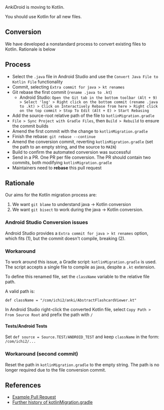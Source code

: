 AnkiDroid is moving to Kotlin.

You should use Kotlin for all new files.

## Conversion

We have developed a nonstandard process to convert existing files to Kotlin. Rationale is below

## Process

* Select the `.java` file in Android Studio and use the `Convert Java File to Kotlin File` functionality
* Commit, selecting `Extra commit for java > kt renames`
* Git rebase the first commit (`rename .java to .kt`)
    * Android Studio: `Open the Git tab in the bottom toolbar (Alt + 9) > Select 'log' > Right click on the bottom commit (rename .java to .kt) > Click on Interactively Rebase from here > Right click on the top commit > Stop To Edit (Alt + E) > Start Rebasing`
* Add the source-root relative path of the file to `kotlinMigration.gradle`
* `File > Sync Project with Gradle Files`, then `Build > Rebuild` to ensure the commit builds
* Amend the first commit with the change to `kotlinMigration.gradle`
* Finish the rebase: `git rebase --continue`
* Amend the conversion commit, reverting `kotlinMigration.gradle` (set the path to an empty string, and the source to `MAIN`)
* Build to confirm the automated conversion was successful
* Send in a PR. One PR per file conversion. The PR should contain two commits, both modifying `kotlinMigration.gradle`
* Maintainers need to **rebase** this pull request

## Rationale

Our aims for the Kotlin migration process are:

1. We want `git blame` to understand java -> Kotlin conversion
2. We want `git bisect` to work during the java -> Kotlin conversion.

### Android Studio Conversion issues

Android Studio provides a `Extra commit for java > kt renames` option, which fits (1), but the commit doesn't compile, breaking (2).

### Workaround

To work around this issue, a Gradle script: `kotlinMigration.gradle` is used. The script accepts a single file to compile as java, despite a `.kt` extension.

To define this renamed file, set the `className` variable to the relative file path.

A valid path is:

`def className = "/com/ichi2/anki/AbstractFlashcardViewer.kt"`

In Android Studio right-click the converted Kotlin file, select `Copy Path > From Source Root` and prefix the path with `/`


#### Tests/Android Tests

Set `def source = Source.TEST/ANDROID_TEST` and keep `className` in the form: `/com/ichi2/...`

### Workaround (second commit)

Reset the path in `kotlinMigration.gradle` to the empty string. The path is no longer required due to the file conversion commit.

## References

* [Example Pull Request](https://github.com/ankidroid/Anki-Android/pull/9738/commits)
* [Further history of kotlinMigration.gradle](https://github.com/ankidroid/Anki-Android/pull/9480)